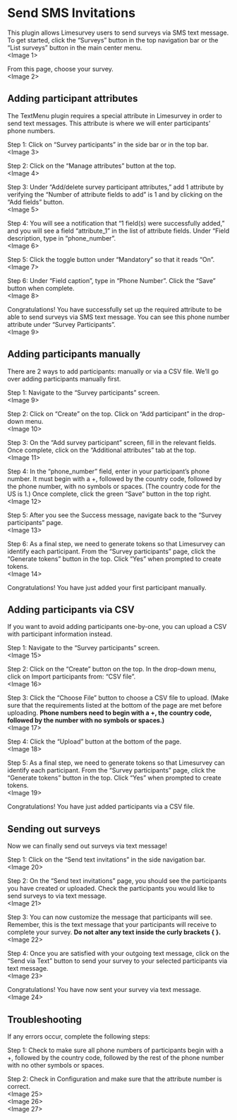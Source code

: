 # Send SMS Invitations
This plugin allows Limesurvey users to send surveys via SMS text message.  To get started, click the “Surveys” button in the top navigation bar or the “List surveys” button in the main center menu.  
<Image 1>  

From this page, choose your survey.   
<Image 2>  

## Adding participant attributes  
The TextMenu plugin requires a special attribute in Limesurvey in order to send text messages. This attribute is where we will enter participants’ phone numbers.  

Step 1: Click on “Survey participants” in the side bar or in the top bar.  
<Image 3>  

Step 2: Click on the “Manage attributes” button at the top.   
<Image 4>  

Step 3: Under “Add/delete survey participant attributes,” add 1 attribute by verifying the “Number of attribute fields to add” is 1 and by clicking on the “Add fields” button.   
<Image 5>   

Step 4: You will see a notification that “1 field(s) were successfully added,” and you will see a field “attribute_1” in the list of attribute fields. Under “Field description, type in “phone_number”.    
<Image 6>   

Step 5: Click the toggle button under “Mandatory” so that it reads “On”.   
<Image 7>   

Step 6: Under “Field caption”, type in “Phone Number”. Click the “Save” button when complete.   
<Image 8>   

Congratulations! You have successfully set up the required attribute to be able to send surveys via SMS text message. You can see this phone number attribute under “Survey Participants”.    
<Image 9>   

## Adding participants manually   
There are 2 ways to add participants: manually or via a CSV file. We’ll go over adding participants manually first.    

Step 1: Navigate to the “Survey participants” screen.   
<Image 9>   

Step 2: Click on “Create” on the top. Click on “Add participant” in the drop-down menu.   
<Image 10>   

Step 3: On the “Add survey participant” screen, fill in the relevant fields. Once complete, click on the “Additional attributes” tab at the top.   
<Image 11>   

Step 4: In the “phone_number” field, enter in your participant’s phone number. It must begin with a +, followed by the country code, followed by the phone number, with no symbols or spaces. (The country code for the US is 1.) Once complete, click the green “Save” button in the top right.    
<Image 12>   

Step 5: After you see the Success message, navigate back to the “Survey participants” page.   
<Image 13>   

Step 6: As a final step, we need to generate tokens so that Limesurvey can identify each participant. From the “Survey participants” page, click the “Generate tokens” button in the top. Click “Yes” when prompted to create tokens.    
<Image 14>   

Congratulations! You have just added your first participant manually.    

## Adding participants via CSV   
If you want to avoid adding participants one-by-one, you can upload a CSV with participant information instead.    

Step 1: Navigate to the “Survey participants” screen.   
<Image 15>   

Step 2: Click on the “Create” button on the top. In the drop-down menu, click on Import participants from: “CSV file”.    
<Image 16>   

Step 3: Click the “Choose File” button to choose a CSV file to upload. (Make sure that the requirements listed at the bottom of the page are met before uploading. **Phone numbers need to begin with a +, the country code, followed by the number with no symbols or spaces.)**   
<Image 17>   

Step 4: Click the “Upload” button at the bottom of the page.   
<Image 18>   

Step 5: As a final step, we need to generate tokens so that Limesurvey can identify each participant. From the “Survey participants” page, click the “Generate tokens” button in the top. Click “Yes” when prompted to create tokens.    
<Image 19>   

Congratulations! You have just added participants via a CSV file.    

## Sending out surveys   
Now we can finally send out surveys via text message!    

Step 1: Click on the “Send text invitations” in the side navigation bar.    
<Image 20>   

Step 2: On the “Send text invitations” page, you should see the participants you have created or uploaded. Check the participants you would like to send surveys to via text message.    
<Image 21>   

Step 3: You can now customize the message that participants will see. Remember, this is the text message that your participants will receive to complete your survey. **Do not alter any text inside the curly brackets { }.**    
<Image 22>   

Step 4: Once you are satisfied with your outgoing text message, click on the “Send via Text” button to send your survey to your selected participants via text message.    
<Image 23>   

Congratulations! You have now sent your survey via text message.   
<Image 24>   

## Troubleshooting   
If any errors occur, complete the following steps:    

Step 1: Check to make sure all phone numbers of participants begin with a +, followed by the country code, followed by the rest of the phone number with no other symbols or spaces.    

Step 2: Check in Configuration and make sure that the attribute number is correct.    
<Image 25>   
<Image 26>   
<Image 27>   
